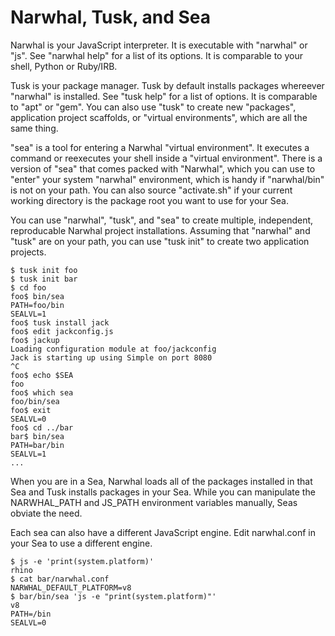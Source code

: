 
Narwhal, Tusk, and Sea
======================

Narwhal is your JavaScript interpreter.  It is executable with "narwhal" or "js".  See "narwhal help" for a list of its options.  It is comparable to your shell, Python or Ruby/IRB.

Tusk is your package manager.  Tusk by default installs packages whereever "narwhal" is installed.  See "tusk help" for a list of options.  It is comparable to "apt" or "gem".  You can also use "tusk" to create new "packages", application project scaffolds, or "virtual environments", which are all the same thing.

"sea" is a tool for entering a Narwhal "virtual environment".  It executes a command or reexecutes your shell inside a "virtual environment".  There is a version of "sea" that comes packed with "Narwhal", which you can use to "enter" your system "narwhal" environment, which is handy if "narwhal/bin" is not on your path.  You can also source "activate.sh" if your current working directory is the package root you want to use for your Sea.

You can use "narwhal", "tusk", and "sea" to create multiple, independent, reproducable Narwhal project installations.  Assuming that "narwhal" and "tusk" are on your path, you can use "tusk init" to create two application projects.

    $ tusk init foo
    $ tusk init bar
    $ cd foo
    foo$ bin/sea
    PATH=foo/bin
    SEALVL=1
    foo$ tusk install jack
    foo$ edit jackconfig.js
    foo$ jackup
    Loading configuration module at foo/jackconfig
    Jack is starting up using Simple on port 8080
    ^C
    foo$ echo $SEA
    foo
    foo$ which sea
    foo/bin/sea
    foo$ exit
    SEALVL=0
    foo$ cd ../bar
    bar$ bin/sea
    PATH=bar/bin
    SEALVL=1
    ...

When you are in a Sea, Narwhal loads all of the packages installed in that Sea and Tusk installs packages in your Sea.  While you can manipulate the NARWHAL_PATH and JS_PATH environment variables manually, Seas obviate the need.

Each sea can also have a different JavaScript engine.  Edit narwhal.conf in your Sea to use a different engine.

    $ js -e 'print(system.platform)'
    rhino
    $ cat bar/narwhal.conf
    NARWHAL_DEFAULT_PLATFORM=v8
    $ bar/bin/sea 'js -e "print(system.platform)"'
    v8
    PATH=/bin
    SEALVL=0


